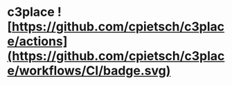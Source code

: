 # c3place ![https://github.com/cpietsch/c3place/actions](https://github.com/cpietsch/c3place/workflows/CI/badge.svg)
